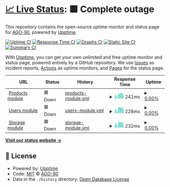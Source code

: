 # [📈 Live Status](https://AGO-90.github.io/sga-state-modules): <!--live status--> **🟥 Complete outage**

This repository contains the open-source uptime monitor and status page for [AGO-90](https://AGO-90.github.io/sga-state-modules), powered by [Upptime](https://github.com/upptime/upptime).

[![Uptime CI](https://github.com/AGO-90/sga-state-modules/workflows/Uptime%20CI/badge.svg)](https://github.com/AGO-90/sga-state-modules/actions?query=workflow%3A%22Uptime+CI%22)
[![Response Time CI](https://github.com/AGO-90/sga-state-modules/workflows/Response%20Time%20CI/badge.svg)](https://github.com/AGO-90/sga-state-modules/actions?query=workflow%3A%22Response+Time+CI%22)
[![Graphs CI](https://github.com/AGO-90/sga-state-modules/workflows/Graphs%20CI/badge.svg)](https://github.com/AGO-90/sga-state-modules/actions?query=workflow%3A%22Graphs+CI%22)
[![Static Site CI](https://github.com/AGO-90/sga-state-modules/workflows/Static%20Site%20CI/badge.svg)](https://github.com/AGO-90/sga-state-modules/actions?query=workflow%3A%22Static+Site+CI%22)
[![Summary CI](https://github.com/AGO-90/sga-state-modules/workflows/Summary%20CI/badge.svg)](https://github.com/AGO-90/sga-state-modules/actions?query=workflow%3A%22Summary+CI%22)

With [Upptime](https://upptime.js.org), you can get your own unlimited and free uptime monitor and status page, powered entirely by a GitHub repository. We use [Issues](https://github.com/AGO-90/sga-state-modules/issues) as incident reports, [Actions](https://github.com/AGO-90/sga-state-modules/actions) as uptime monitors, and [Pages](https://AGO-90.github.io/sga-state-modules) for the status page.

<!--start: status pages-->
<!-- This summary is generated by Upptime (https://github.com/upptime/upptime) -->
<!-- Do not edit this manually, your changes will be overwritten -->
<!-- prettier-ignore -->
| URL | Status | History | Response Time | Uptime |
| --- | ------ | ------- | ------------- | ------ |
| <img alt="" src="https://icons.duckduckgo.com/ip3/products-module-java.herokuapp.com.ico" height="13"> [Products module](https://products-module-java.herokuapp.com/api/v1/test/ping) | 🟥 Down | [products-module.yml](https://github.com/AGO-90/sga-state-modules/commits/HEAD/history/products-module.yml) | <details><summary><img alt="Response time graph" src="./graphs/products-module/response-time-week.png" height="20"> 241ms</summary><br><a href="https://AGO-90.github.io/sga-state-modules/history/products-module"><img alt="Response time 149" src="https://img.shields.io/endpoint?url=https%3A%2F%2Fraw.githubusercontent.com%2FAGO-90%2Fsga-state-modules%2FHEAD%2Fapi%2Fproducts-module%2Fresponse-time.json"></a><br><a href="https://AGO-90.github.io/sga-state-modules/history/products-module"><img alt="24-hour response time 98" src="https://img.shields.io/endpoint?url=https%3A%2F%2Fraw.githubusercontent.com%2FAGO-90%2Fsga-state-modules%2FHEAD%2Fapi%2Fproducts-module%2Fresponse-time-day.json"></a><br><a href="https://AGO-90.github.io/sga-state-modules/history/products-module"><img alt="7-day response time 241" src="https://img.shields.io/endpoint?url=https%3A%2F%2Fraw.githubusercontent.com%2FAGO-90%2Fsga-state-modules%2FHEAD%2Fapi%2Fproducts-module%2Fresponse-time-week.json"></a><br><a href="https://AGO-90.github.io/sga-state-modules/history/products-module"><img alt="30-day response time 172" src="https://img.shields.io/endpoint?url=https%3A%2F%2Fraw.githubusercontent.com%2FAGO-90%2Fsga-state-modules%2FHEAD%2Fapi%2Fproducts-module%2Fresponse-time-month.json"></a><br><a href="https://AGO-90.github.io/sga-state-modules/history/products-module"><img alt="1-year response time 155" src="https://img.shields.io/endpoint?url=https%3A%2F%2Fraw.githubusercontent.com%2FAGO-90%2Fsga-state-modules%2FHEAD%2Fapi%2Fproducts-module%2Fresponse-time-year.json"></a></details> | <details><summary><a href="https://AGO-90.github.io/sga-state-modules/history/products-module">0.00%</a></summary><a href="https://AGO-90.github.io/sga-state-modules/history/products-module"><img alt="All-time uptime 16.57%" src="https://img.shields.io/endpoint?url=https%3A%2F%2Fraw.githubusercontent.com%2FAGO-90%2Fsga-state-modules%2FHEAD%2Fapi%2Fproducts-module%2Fuptime.json"></a><br><a href="https://AGO-90.github.io/sga-state-modules/history/products-module"><img alt="24-hour uptime 0.00%" src="https://img.shields.io/endpoint?url=https%3A%2F%2Fraw.githubusercontent.com%2FAGO-90%2Fsga-state-modules%2FHEAD%2Fapi%2Fproducts-module%2Fuptime-day.json"></a><br><a href="https://AGO-90.github.io/sga-state-modules/history/products-module"><img alt="7-day uptime 0.00%" src="https://img.shields.io/endpoint?url=https%3A%2F%2Fraw.githubusercontent.com%2FAGO-90%2Fsga-state-modules%2FHEAD%2Fapi%2Fproducts-module%2Fuptime-week.json"></a><br><a href="https://AGO-90.github.io/sga-state-modules/history/products-module"><img alt="30-day uptime 7.96%" src="https://img.shields.io/endpoint?url=https%3A%2F%2Fraw.githubusercontent.com%2FAGO-90%2Fsga-state-modules%2FHEAD%2Fapi%2Fproducts-module%2Fuptime-month.json"></a><br><a href="https://AGO-90.github.io/sga-state-modules/history/products-module"><img alt="1-year uptime 0.00%" src="https://img.shields.io/endpoint?url=https%3A%2F%2Fraw.githubusercontent.com%2FAGO-90%2Fsga-state-modules%2FHEAD%2Fapi%2Fproducts-module%2Fuptime-year.json"></a></details>
| <img alt="" src="https://icons.duckduckgo.com/ip3/users-module-go.herokuapp.com.ico" height="13"> [Users module](https://users-module-go.herokuapp.com/api/v1/ping) | 🟥 Down | [users-module.yml](https://github.com/AGO-90/sga-state-modules/commits/HEAD/history/users-module.yml) | <details><summary><img alt="Response time graph" src="./graphs/users-module/response-time-week.png" height="20"> 228ms</summary><br><a href="https://AGO-90.github.io/sga-state-modules/history/users-module"><img alt="Response time 147" src="https://img.shields.io/endpoint?url=https%3A%2F%2Fraw.githubusercontent.com%2FAGO-90%2Fsga-state-modules%2FHEAD%2Fapi%2Fusers-module%2Fresponse-time.json"></a><br><a href="https://AGO-90.github.io/sga-state-modules/history/users-module"><img alt="24-hour response time 66" src="https://img.shields.io/endpoint?url=https%3A%2F%2Fraw.githubusercontent.com%2FAGO-90%2Fsga-state-modules%2FHEAD%2Fapi%2Fusers-module%2Fresponse-time-day.json"></a><br><a href="https://AGO-90.github.io/sga-state-modules/history/users-module"><img alt="7-day response time 228" src="https://img.shields.io/endpoint?url=https%3A%2F%2Fraw.githubusercontent.com%2FAGO-90%2Fsga-state-modules%2FHEAD%2Fapi%2Fusers-module%2Fresponse-time-week.json"></a><br><a href="https://AGO-90.github.io/sga-state-modules/history/users-module"><img alt="30-day response time 169" src="https://img.shields.io/endpoint?url=https%3A%2F%2Fraw.githubusercontent.com%2FAGO-90%2Fsga-state-modules%2FHEAD%2Fapi%2Fusers-module%2Fresponse-time-month.json"></a><br><a href="https://AGO-90.github.io/sga-state-modules/history/users-module"><img alt="1-year response time 153" src="https://img.shields.io/endpoint?url=https%3A%2F%2Fraw.githubusercontent.com%2FAGO-90%2Fsga-state-modules%2FHEAD%2Fapi%2Fusers-module%2Fresponse-time-year.json"></a></details> | <details><summary><a href="https://AGO-90.github.io/sga-state-modules/history/users-module">0.00%</a></summary><a href="https://AGO-90.github.io/sga-state-modules/history/users-module"><img alt="All-time uptime 14.08%" src="https://img.shields.io/endpoint?url=https%3A%2F%2Fraw.githubusercontent.com%2FAGO-90%2Fsga-state-modules%2FHEAD%2Fapi%2Fusers-module%2Fuptime.json"></a><br><a href="https://AGO-90.github.io/sga-state-modules/history/users-module"><img alt="24-hour uptime 0.00%" src="https://img.shields.io/endpoint?url=https%3A%2F%2Fraw.githubusercontent.com%2FAGO-90%2Fsga-state-modules%2FHEAD%2Fapi%2Fusers-module%2Fuptime-day.json"></a><br><a href="https://AGO-90.github.io/sga-state-modules/history/users-module"><img alt="7-day uptime 0.00%" src="https://img.shields.io/endpoint?url=https%3A%2F%2Fraw.githubusercontent.com%2FAGO-90%2Fsga-state-modules%2FHEAD%2Fapi%2Fusers-module%2Fuptime-week.json"></a><br><a href="https://AGO-90.github.io/sga-state-modules/history/users-module"><img alt="30-day uptime 7.96%" src="https://img.shields.io/endpoint?url=https%3A%2F%2Fraw.githubusercontent.com%2FAGO-90%2Fsga-state-modules%2FHEAD%2Fapi%2Fusers-module%2Fuptime-month.json"></a><br><a href="https://AGO-90.github.io/sga-state-modules/history/users-module"><img alt="1-year uptime 0.00%" src="https://img.shields.io/endpoint?url=https%3A%2F%2Fraw.githubusercontent.com%2FAGO-90%2Fsga-state-modules%2FHEAD%2Fapi%2Fusers-module%2Fuptime-year.json"></a></details>
| <img alt="" src="https://icons.duckduckgo.com/ip3/storage-module-java.herokuapp.com.ico" height="13"> [Storage module](https://storage-module-java.herokuapp.com/test/ping) | 🟥 Down | [storage-module.yml](https://github.com/AGO-90/sga-state-modules/commits/HEAD/history/storage-module.yml) | <details><summary><img alt="Response time graph" src="./graphs/storage-module/response-time-week.png" height="20"> 232ms</summary><br><a href="https://AGO-90.github.io/sga-state-modules/history/storage-module"><img alt="Response time 153" src="https://img.shields.io/endpoint?url=https%3A%2F%2Fraw.githubusercontent.com%2FAGO-90%2Fsga-state-modules%2FHEAD%2Fapi%2Fstorage-module%2Fresponse-time.json"></a><br><a href="https://AGO-90.github.io/sga-state-modules/history/storage-module"><img alt="24-hour response time 76" src="https://img.shields.io/endpoint?url=https%3A%2F%2Fraw.githubusercontent.com%2FAGO-90%2Fsga-state-modules%2FHEAD%2Fapi%2Fstorage-module%2Fresponse-time-day.json"></a><br><a href="https://AGO-90.github.io/sga-state-modules/history/storage-module"><img alt="7-day response time 232" src="https://img.shields.io/endpoint?url=https%3A%2F%2Fraw.githubusercontent.com%2FAGO-90%2Fsga-state-modules%2FHEAD%2Fapi%2Fstorage-module%2Fresponse-time-week.json"></a><br><a href="https://AGO-90.github.io/sga-state-modules/history/storage-module"><img alt="30-day response time 168" src="https://img.shields.io/endpoint?url=https%3A%2F%2Fraw.githubusercontent.com%2FAGO-90%2Fsga-state-modules%2FHEAD%2Fapi%2Fstorage-module%2Fresponse-time-month.json"></a><br><a href="https://AGO-90.github.io/sga-state-modules/history/storage-module"><img alt="1-year response time 162" src="https://img.shields.io/endpoint?url=https%3A%2F%2Fraw.githubusercontent.com%2FAGO-90%2Fsga-state-modules%2FHEAD%2Fapi%2Fstorage-module%2Fresponse-time-year.json"></a></details> | <details><summary><a href="https://AGO-90.github.io/sga-state-modules/history/storage-module">0.00%</a></summary><a href="https://AGO-90.github.io/sga-state-modules/history/storage-module"><img alt="All-time uptime 14.06%" src="https://img.shields.io/endpoint?url=https%3A%2F%2Fraw.githubusercontent.com%2FAGO-90%2Fsga-state-modules%2FHEAD%2Fapi%2Fstorage-module%2Fuptime.json"></a><br><a href="https://AGO-90.github.io/sga-state-modules/history/storage-module"><img alt="24-hour uptime 0.00%" src="https://img.shields.io/endpoint?url=https%3A%2F%2Fraw.githubusercontent.com%2FAGO-90%2Fsga-state-modules%2FHEAD%2Fapi%2Fstorage-module%2Fuptime-day.json"></a><br><a href="https://AGO-90.github.io/sga-state-modules/history/storage-module"><img alt="7-day uptime 0.00%" src="https://img.shields.io/endpoint?url=https%3A%2F%2Fraw.githubusercontent.com%2FAGO-90%2Fsga-state-modules%2FHEAD%2Fapi%2Fstorage-module%2Fuptime-week.json"></a><br><a href="https://AGO-90.github.io/sga-state-modules/history/storage-module"><img alt="30-day uptime 7.96%" src="https://img.shields.io/endpoint?url=https%3A%2F%2Fraw.githubusercontent.com%2FAGO-90%2Fsga-state-modules%2FHEAD%2Fapi%2Fstorage-module%2Fuptime-month.json"></a><br><a href="https://AGO-90.github.io/sga-state-modules/history/storage-module"><img alt="1-year uptime 0.00%" src="https://img.shields.io/endpoint?url=https%3A%2F%2Fraw.githubusercontent.com%2FAGO-90%2Fsga-state-modules%2FHEAD%2Fapi%2Fstorage-module%2Fuptime-year.json"></a></details>

<!--end: status pages-->

[**Visit our status website →**](https://AGO-90.github.io/sga-state-modules)

## 📄 License

- Powered by: [Upptime](https://github.com/upptime/upptime)
- Code: [MIT](./LICENSE) © [AGO-90](https://AGO-90.github.io/sga-state-modules)
- Data in the `./history` directory: [Open Database License](https://opendatacommons.org/licenses/odbl/1-0/)
